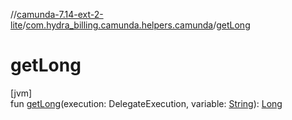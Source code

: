 //[camunda-7.14-ext-2-lite](../../index.md)/[com.hydra_billing.camunda.helpers.camunda](index.md)/[getLong](get-long.md)

# getLong

[jvm]\
fun [getLong](get-long.md)(execution: DelegateExecution, variable: [String](https://kotlinlang.org/api/latest/jvm/stdlib/kotlin/-string/index.html)): [Long](https://kotlinlang.org/api/latest/jvm/stdlib/kotlin/-long/index.html)

